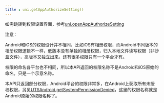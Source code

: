 ```yaml
---
title : uni.getAppAuthorizeSetting()
---
```


<!-- ## uni.getAppAuthorizeSetting() @getappauthorizesetting -->

<!-- UTSAPIJSON.getAppAuthorizeSetting.name -->

<!-- UTSAPIJSON.getAppAuthorizeSetting.description -->

<!-- UTSAPIJSON.getAppAuthorizeSetting.compatibility -->

<!-- UTSAPIJSON.getAppAuthorizeSetting.param -->

<!-- UTSAPIJSON.getAppAuthorizeSetting.returnValue -->

<!-- UTSAPIJSON.getAppAuthorizeSetting.example -->

<!-- UTSAPIJSON.getAppAuthorizeSetting.tutorial -->

如需跳转到权限设置界面，参考[uni.openAppAuthorizeSetting](./open-app-authorize-setting.md)

注意：

Android和iOS的权限设计并不相同，比如iOS有相册权限，而Android不同版本的相册权限逻辑不一样，低版本没有单独的相册权限，归入本地文件读写权限（非沙盒文件），高版本又独立出来。还有很多权限只有一个平台才有。

权限的命名各平台也不相同，所以本API返回的权限名称不是Android和iOS原始的命名，只是一个示意名称。

本API只返回部分权限，Android平台的权限非常多，在Android上获取所有未授权权限，另见[UTSAndroid.getSystemPermissionDenied](../uts/utsandroid.md#getsystempermissiondenied)，这里的权限名称就是Android原始的权限名称了。

<!-- UTSAPIJSON.general_type.name -->

<!-- UTSAPIJSON.general_type.param -->
